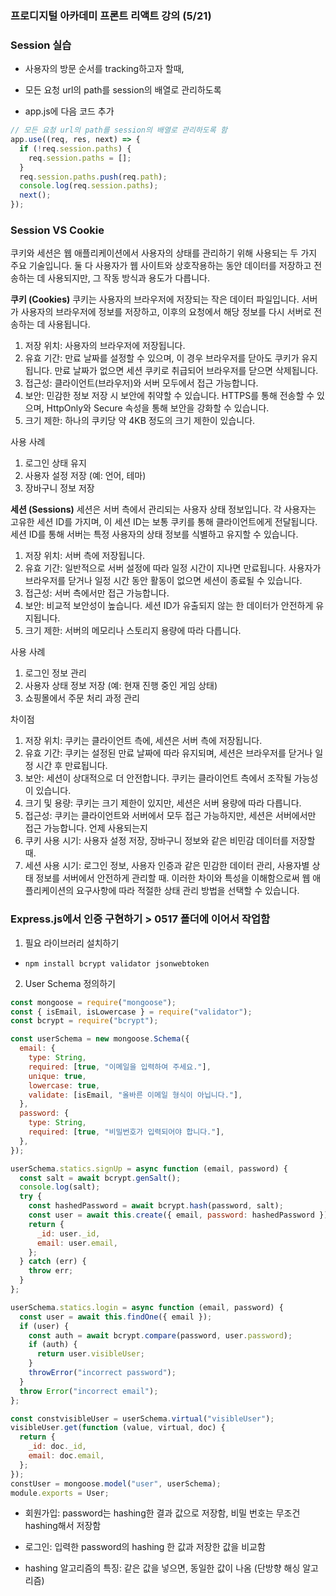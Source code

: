 ### 프로디지털 아카데미 프론트 리액트 강의 (5/21)

### Session 실습

- 사용자의 방문 순서를 tracking하고자 할때,
- 모든 요청 url의 path를 session의 배열로 관리하도록

- app.js에 다음 코드 추가

```jsx
// 모든 요청 url의 path를 session의 배열로 관리하도록 함
app.use((req, res, next) => {
  if (!req.session.paths) {
    req.session.paths = [];
  }
  req.session.paths.push(req.path);
  console.log(req.session.paths);
  next();
});
```

### Session VS Cookie

쿠키와 세션은 웹 애플리케이션에서 사용자의 상태를 관리하기 위해 사용되는 두 가지 주요 기술입니다. 둘 다 사용자가 웹 사이트와 상호작용하는 동안 데이터를 저장하고 전송하는 데 사용되지만, 그 작동 방식과 용도가 다릅니다.

**쿠키 (Cookies)**
쿠키는 사용자의 브라우저에 저장되는 작은 데이터 파일입니다. 서버가 사용자의 브라우저에 정보를 저장하고, 이후의 요청에서 해당 정보를 다시 서버로 전송하는 데 사용됩니다.

1. 저장 위치: 사용자의 브라우저에 저장됩니다.
2. 유효 기간: 만료 날짜를 설정할 수 있으며, 이 경우 브라우저를 닫아도 쿠키가 유지됩니다. 만료 날짜가 없으면 세션 쿠키로 취급되어 브라우저를 닫으면 삭제됩니다.
3. 접근성: 클라이언트(브라우저)와 서버 모두에서 접근 가능합니다.
4. 보안: 민감한 정보 저장 시 보안에 취약할 수 있습니다. HTTPS를 통해 전송할 수 있으며, HttpOnly와 Secure 속성을 통해 보안을 강화할 수 있습니다.
5. 크기 제한: 하나의 쿠키당 약 4KB 정도의 크기 제한이 있습니다.

사용 사례

1. 로그인 상태 유지
2. 사용자 설정 저장 (예: 언어, 테마)
3. 장바구니 정보 저장

**세션 (Sessions)**
세션은 서버 측에서 관리되는 사용자 상태 정보입니다. 각 사용자는 고유한 세션 ID를 가지며, 이 세션 ID는 보통 쿠키를 통해 클라이언트에게 전달됩니다. 세션 ID를 통해 서버는 특정 사용자의 상태 정보를 식별하고 유지할 수 있습니다.

1. 저장 위치: 서버 측에 저장됩니다.
2. 유효 기간: 일반적으로 서버 설정에 따라 일정 시간이 지나면 만료됩니다. 사용자가 브라우저를 닫거나 일정 시간 동안 활동이 없으면 세션이 종료될 수 있습니다.
3. 접근성: 서버 측에서만 접근 가능합니다.
4. 보안: 비교적 보안성이 높습니다. 세션 ID가 유출되지 않는 한 데이터가 안전하게 유지됩니다.
5. 크기 제한: 서버의 메모리나 스토리지 용량에 따라 다릅니다.

사용 사례

1. 로그인 정보 관리
2. 사용자 상태 정보 저장 (예: 현재 진행 중인 게임 상태)
3. 쇼핑몰에서 주문 처리 과정 관리

차이점

1. 저장 위치: 쿠키는 클라이언트 측에, 세션은 서버 측에 저장됩니다.
2. 유효 기간: 쿠키는 설정된 만료 날짜에 따라 유지되며, 세션은 브라우저를 닫거나 일정 시간 후 만료됩니다.
3. 보안: 세션이 상대적으로 더 안전합니다. 쿠키는 클라이언트 측에서 조작될 가능성이 있습니다.
4. 크기 및 용량: 쿠키는 크기 제한이 있지만, 세션은 서버 용량에 따라 다릅니다.
5. 접근성: 쿠키는 클라이언트와 서버에서 모두 접근 가능하지만, 세션은 서버에서만 접근 가능합니다.
   언제 사용되는지
6. 쿠키 사용 시기: 사용자 설정 저장, 장바구니 정보와 같은 비민감 데이터를 저장할 때.
7. 세션 사용 시기: 로그인 정보, 사용자 인증과 같은 민감한 데이터 관리, 사용자별 상태 정보를 서버에서 안전하게 관리할 때.
   이러한 차이와 특성을 이해함으로써 웹 애플리케이션의 요구사항에 따라 적절한 상태 관리 방법을 선택할 수 있습니다.

### Express.js에서 인증 구현하기 > 0517 폴더에 이어서 작업함

1. 필요 라이브러리 설치하기

- `npm install bcrypt validator jsonwebtoken`

2. User Schema 정의하기

```jsx
const mongoose = require("mongoose");
const { isEmail, isLowercase } = require("validator");
const bcrypt = require("bcrypt");

const userSchema = new mongoose.Schema({
  email: {
    type: String,
    required: [true, "이메일을 입력하여 주세요."],
    unique: true,
    lowercase: true,
    validate: [isEmail, "올바른 이메일 형식이 아닙니다."],
  },
  password: {
    type: String,
    required: [true, "비밀번호가 입력되어야 합니다."],
  },
});

userSchema.statics.signUp = async function (email, password) {
  const salt = await bcrypt.genSalt();
  console.log(salt);
  try {
    const hashedPassword = await bcrypt.hash(password, salt);
    const user = await this.create({ email, password: hashedPassword });
    return {
      _id: user._id,
      email: user.email,
    };
  } catch (err) {
    throw err;
  }
};

userSchema.statics.login = async function (email, password) {
  const user = await this.findOne({ email });
  if (user) {
    const auth = await bcrypt.compare(password, user.password);
    if (auth) {
      return user.visibleUser;
    }
    throwError("incorrect password");
  }
  throw Error("incorrect email");
};

const constvisibleUser = userSchema.virtual("visibleUser");
visibleUser.get(function (value, virtual, doc) {
  return {
    _id: doc._id,
    email: doc.email,
  };
});
constUser = mongoose.model("user", userSchema);
module.exports = User;
```
- 회원가입: password는 hashing한 결과 값으로 저장함, 비밀 번호는 무조건 hashing해서 저장함
- 로그인: 입력한 password의 hashing 한 값과 저장한 값을 비교함

- hashing 알고리즘의 특징: 같은 값을 넣으면, 동일한 값이 나옴 (단방향 해싱 알고리즘)
